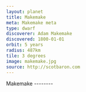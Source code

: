 ```yaml
---
layout: planet
title: Makemake
meta: Makemake meta 
type: dwarf
discoverer: Adam Makemake
discovered: 1800-01-01
orbit: 5 years
radius: 487km
tile: 3 degrees
image: makemake.jpg 
source: http://scotbaron.com
---
```


Makemake --------
